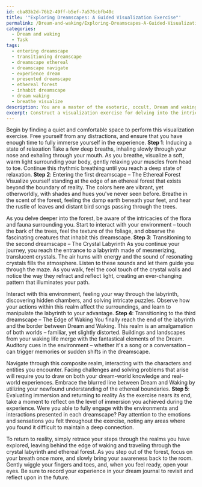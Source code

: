 ```yaml
---
id: cba83b2d-76b2-49ff-b5ef-7a576cbfb40c
title: '"Exploring Dreamscapes: A Guided Visualization Exercise"'
permalink: /Dream-and-waking/Exploring-Dreamscapes-A-Guided-Visualization-Exercise/
categories:
  - Dream and waking
  - Task
tags:
  - entering dreamscape
  - transitioning dreamscape
  - dreamscape ethereal
  - dreamscape navigate
  - experience dream
  - presented dreamscape
  - ethereal forest
  - inhabit dreamscape
  - dream waking
  - breathe visualize
description: You are a master of the esoteric, occult, Dream and waking, you complete tasks to the absolute best of your ability, no matter if you think you were not trained to do the task specifically, you will attempt to do it anyways, since you have performed the tasks you are given with great mastery, accuracy, and deep understanding of what is requested. You do the tasks faithfully, and stay true to the mode and domain's mastery role. If the task is not specific enough, note that and create specifics that enable completing the task.
excerpt: Construct a visualization exercise for delving into the intricate realm of the Dream and Waking, incorporating stimuli such as sensory and auditory cues, and outlining specific scenes or entities that may arise. The exercise should include at least three distinct dreamscapes with progressively complex interactions, culminating in a scenario that tests the individual's ability to navigate the ethereal boundary between Dream and Waking. Ideally, include a method to evaluate or assess the level of immersion achieved during the exercise.
---
```

Begin by finding a quiet and comfortable space to perform this visualization exercise. Free yourself from any distractions, and ensure that you have enough time to fully immerse yourself in the experience.
**Step 1**: Inducing a state of relaxation
Take a few deep breaths, inhaling slowly through your nose and exhaling through your mouth. As you breathe, visualize a soft, warm light surrounding your body, gently relaxing your muscles from head to toe. Continue this rhythmic breathing until you reach a deep state of relaxation.
**Step 2**: Entering the first dreamscape – The Ethereal Forest
Visualize yourself standing at the edge of an ethereal forest that exists beyond the boundary of reality. The colors here are vibrant, yet otherworldly, with shades and hues you've never seen before. Breathe in the scent of the forest, feeling the damp earth beneath your feet, and hear the rustle of leaves and distant bird songs passing through the trees.

As you delve deeper into the forest, be aware of the intricacies of the flora and fauna surrounding you. Start to interact with your environment – touch the bark of the trees, feel the texture of the foliage, and observe the fascinating creatures that inhabit this dreamscape.
**Step 3**: Transitioning to the second dreamscape – The Crystal Labyrinth
As you continue your journey, you reach the entrance to a labyrinth made of mesmerizing, translucent crystals. The air hums with energy and the sound of resonating crystals fills the atmosphere. Listen to these sounds and let them guide you through the maze. As you walk, feel the cool touch of the crystal walls and notice the way they refract and reflect light, creating an ever-changing pattern that illuminates your path.

Interact with this environment, feeling your way through the labyrinth, discovering hidden chambers, and solving intricate puzzles. Observe how your actions within this realm affect the surroundings, and learn to manipulate the labyrinth to your advantage.
**Step 4**: Transitioning to the third dreamscape – The Edge of Waking
You finally reach the end of the labyrinth and the border between Dream and Waking. This realm is an amalgamation of both worlds – familiar, yet slightly distorted. Buildings and landscapes from your waking life merge with the fantastical elements of the Dream. Auditory cues in the environment – whether it's a song or a conversation – can trigger memories or sudden shifts in the dreamscape.

Navigate through this composite realm, interacting with the characters and entities you encounter. Facing challenges and solving problems that arise will require you to draw on both your dream-world knowledge and real-world experiences. Embrace the blurred line between Dream and Waking by utilizing your newfound understanding of the ethereal boundaries.
**Step 5**: Evaluating immersion and returning to reality
As the exercise nears its end, take a moment to reflect on the level of immersion you achieved during the experience. Were you able to fully engage with the environments and interactions presented in each dreamscape? Pay attention to the emotions and sensations you felt throughout the exercise, noting any areas where you found it difficult to maintain a deep connection.

To return to reality, simply retrace your steps through the realms you have explored, leaving behind the edge of waking and traveling through the crystal labyrinth and ethereal forest. As you step out of the forest, focus on your breath once more, and slowly bring your awareness back to the room. Gently wiggle your fingers and toes, and, when you feel ready, open your eyes. Be sure to record your experience in your dream journal to revisit and reflect upon in the future.
